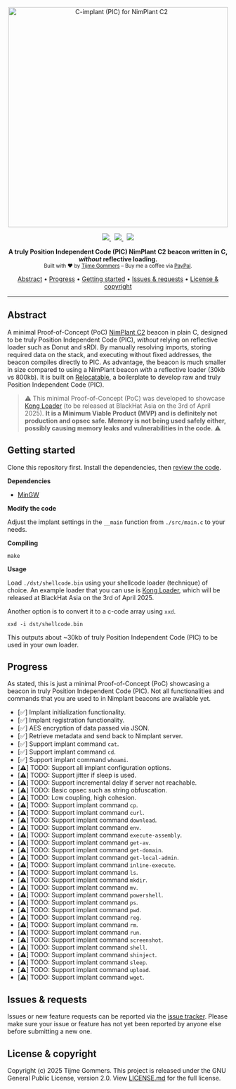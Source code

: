 <p align="center">
    <img src="https://gist.githubusercontent.com/tijme/490b0e350729f670b636a98a1c4efdbe/raw/5bc396c0484d7ad974f9c81989217034f35e8fe0/logo.svg" width="500" alt="C-implant (PIC) for NimPlant C2" />
</p>
<p align="center">
    <a href="https://github.com/tijme/nimplant-beacon-position-independent-c-code/blob/master/LICENSE.md">
        <img src="https://img.shields.io/badge/License-MPL%20V2.0-e30b42?style=for-the-badge&labelColor=555555" />
    </a> &nbsp;
    <a href="https://github.com/tijme/nimplant-beacon-position-independent-c-code/releases">
        <img src="https://img.shields.io/github/v/release/tijme/nimplant-beacon-position-independent-c-code?style=for-the-badge&labelColor=e30b42&color=555555" />
    </a> &nbsp;
    <a href="https://github.com/tijme/nimplant-beacon-position-independent-c-code/actions">
        <img src="https://img.shields.io/github/actions/workflow/status/tijme/nimplant-beacon-position-independent-c-code/compile.yml?style=for-the-badge&labelColor=555555&color=e30b42" />
    </a>
</p>
<p align="center">
    <b>A truly Position Independent Code (PIC) NimPlant C2 beacon written in C, <i>without</i> reflective loading.</b>
    <br/>
    <sup>Built with ♥ by <a href="https://x.com/tijme">Tijme Gommers</a> – Buy me a coffee via <a href="https://www.paypal.me/tijmegommers">PayPal</a>.</sup>
    <br/>
</p>
<p align="center">
    <a href="#abstract">Abstract</a>
    •
    <a href="#progress">Progress</a>
    •
    <a href="#getting-started">Getting started</a>
    •
    <a href="#issues--requests">Issues & requests</a>
    •
    <a href="#license--copyright">License & copyright</a>
</p>
<hr>

## Abstract

A minimal Proof-of-Concept (PoC) [NimPlant C2](https://github.com/chvancooten/NimPlant) beacon in plain C, designed to be truly Position Independent Code (PIC), *without* relying on reflective loader such as Donut and sRDI. By manually resolving imports, storing required data on the stack, and executing without fixed addresses, the beacon compiles directly to PIC. As advantage, the beacon is much smaller in size compared to using a NimPlant beacon *with* a reflective loader (30kb vs 800kb). It is built on [Relocatable](https://github.com/tijme/relocatable), a boilerplate to develop raw and truly Position Independent Code (PIC).

> ⚠️ This minimal Proof-of-Concept (PoC) was developed to showcase [Kong Loader](https://github.com/tijme/kong-loader) (to be released at BlackHat Asia on the 3rd of April 2025). **It is a Minimum Viable Product (MVP) and is definitely not production and opsec safe. Memory is not being used safely either, possibly causing memory leaks and vulnerabilities in the code.** ⚠️

## Getting started

Clone this repository first. Install the dependencies, then [review the code](https://github.com/tijme/nimplant-beacon-position-independent-c-code/blob/master/.github/review-the-code.gif).

**Dependencies**

* [MinGW](https://formulae.brew.sh/formula/mingw-w64)

**Modify the code**

Adjust the implant settings in the `__main` function from `./src/main.c` to your needs. 

**Compiling**

    make

**Usage**

Load `./dst/shellcode.bin` using your shellcode loader (technique) of choice. An example loader that you can use is [Kong Loader](https://github.com/tijme/kong-loader), which will be released at BlackHat Asia on the 3rd of April 2025. 

Another option is to convert it to a c-code array using `xxd`.

    xxd -i dst/shellcode.bin

This outputs about ~30kb of truly Position Independent Code (PIC) to be used in your own loader.

## Progress

As stated, this is just a minimal Proof-of-Concept (PoC) showcasing a beacon in truly Position Independent Code (PIC). Not all functionalities and commands that you are used to in Nimplant beacons are available yet.

- [✅] Implant initialization functionality.
- [✅] Implant registration functionality.
- [✅] AES encryption of data passed via JSON.
- [✅] Retrieve metadata and send back to Nimplant server.
- [✅] Support implant command `cat`.
- [✅] Support implant command `cd`.
- [✅] Support implant command `whoami`.
- [⚠️] TODO: Support all implant configuration options.
- [⚠️] TODO: Support jitter if sleep is used.
- [⚠️] TODO: Support incremental delay if server not reachable.
- [⚠️] TODO: Basic opsec such as string obfuscation.
- [⚠️] TODO: Low coupling, high cohesion.
- [⚠️] TODO: Support implant command `cp`.
- [⚠️] TODO: Support implant command `curl`.
- [⚠️] TODO: Support implant command `download`.
- [⚠️] TODO: Support implant command `env`.
- [⚠️] TODO: Support implant command `execute-assembly`.
- [⚠️] TODO: Support implant command `get-av`.
- [⚠️] TODO: Support implant command `get-domain`.
- [⚠️] TODO: Support implant command `get-local-admin`.
- [⚠️] TODO: Support implant command `inline-execute`.
- [⚠️] TODO: Support implant command `ls`.
- [⚠️] TODO: Support implant command `mkdir`.
- [⚠️] TODO: Support implant command `mv`.
- [⚠️] TODO: Support implant command `powershell`.
- [⚠️] TODO: Support implant command `ps`.
- [⚠️] TODO: Support implant command `pwd`.
- [⚠️] TODO: Support implant command `reg`.
- [⚠️] TODO: Support implant command `rm`.
- [⚠️] TODO: Support implant command `run`.
- [⚠️] TODO: Support implant command `screenshot`.
- [⚠️] TODO: Support implant command `shell`.
- [⚠️] TODO: Support implant command `shinject`.
- [⚠️] TODO: Support implant command `sleep`.
- [⚠️] TODO: Support implant command `upload`.
- [⚠️] TODO: Support implant command `wget`.

## Issues & requests

Issues or new feature requests can be reported via the [issue tracker](https://github.com/tijme/nimplant-beacon-position-independent-c-code/issues). Please make sure your issue or feature has not yet been reported by anyone else before submitting a new one.

## License & copyright

Copyright (c) 2025 Tijme Gommers. This project is released under the GNU General Public License, version 2.0. View [LICENSE.md](https://github.com/tijme/nimplant-beacon-position-independent-c-code/blob/master/LICENSE.md) for the full license.